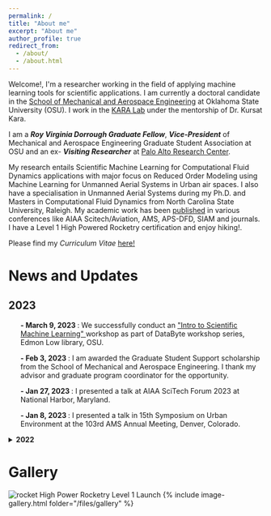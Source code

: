 ```yaml
---
permalink: /
title: "About me"
excerpt: "About me"
author_profile: true
redirect_from: 
  - /about/
  - /about.html
---
```


Welcome!, I'm a researcher working in the field of applying machine learning tools for scientific applications. I am currently a doctoral candidate in the [School of Mechanical and Aerospace Engineering](https://ceat.okstate.edu/mae) at Oklahoma State University (OSU). I work in the [KARA Lab](https://www.kursatkara.com) under the mentorship of Dr. Kursat Kara. 

I am a **_Roy Virginia Dorrough Graduate Fellow_**, **_Vice-President_** of Mechanical and Aerospace Engineering Graduate Student Association at OSU and an ex- **_Visiting Researcher_** at [Palo Alto Research Center](https://www.parc.com). 

My research entails Scientific Machine Learning for Computational Fluid Dynamics applications with major focus on Reduced Order Modeling using Machine Learning for Unmanned Aerial Systems in Urban air spaces. I also have a specialisation in Unmanned Aerial Systems during my Ph.D. and Masters in Computational Fluid Dynamics from North Carolina State University, Raleigh. My academic work has been [published](publications) in various conferences like AIAA Scitech/Aviation, AMS, APS-DFD, SIAM and journals. I have a Level 1 High Powered Rocketry certification and enjoy hiking!.   

Please find my _Curriculum Vitae_ [here!](/files/My_CV_latest.pdf)



News and Updates
====== 
## 2023
<ul> <b>- March 9, 2023 </b> : We successfully conduct an <a href="https://okstate.libcal.com/event/10338149">"Intro to Scientific Machine Learning" </a> workshop as part of DataByte workshop series, Edmon Low library, OSU.</ul> 
<ul> <b>- Feb 3, 2023 </b> : I am awarded the Graduate Student Support scholarship from the School of Mechanical and Aerospace Engineering. I thank my advisor and graduate program coordinator for the opportunity.</ul>
<ul> <b>- Jan 27, 2023 </b> : I presented a talk at AIAA SciTech Forum 2023 at National Harbor, Maryland.</ul>
<ul> <b>- Jan 8, 2023 </b> : I presented a talk in 15th Symposium on Urban Environment at the 103rd AMS Annual Meeting, Denver, Colorado.</ul>


<details>
  <summary><b>2022</b></summary>
    <ul> <b>- Dec, 2022</b> : I complete my tenure as visiting researcher at the fabled <a href="https://www.parc.com/">Palo Alto Research Center </a> at Stanford Research Park, Palo Alto, California.
</ul>

  <ul> <b>- Nov 21, 2022</b> : I was awarded J.Roy and Virginia Dorrough Distinguished Graduate Fellowship from <a href="https://ceat.okstate.edu/">College of Engineering Architecture and Technology</a>, Oklahoma State University.</ul>

    <ul> <b>- Nov 13, 2022</b> : I successfully complete my level 1 high powered rocketry launch. Thank you, OSU Space Cowboys and <a href="https://www.kloudbusters.org/"> Kloudbusters. </a> </ul>


    <ul> <b>- Aug, 2022</b> : I complete my internship as Scientific Machine Learning Researcher at <a href="https://www.parc.com/">Palo Alto Research Center </a>, Palo Alto, California. </ul>

</details>


Gallery
======

 <image src="/files/rocket.gif" alt="rocket"/>
High Power Rocketry Level 1 Launch
{% include image-gallery.html folder="/files/gallery" %}
